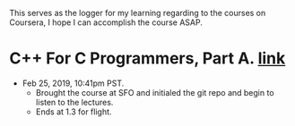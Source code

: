 This serves as the logger for my learning regarding to the courses on Coursera, I hope I can accomplish the course ASAP.

# C++ For C Programmers, Part A. [link](https://www.coursera.org/learn/c-plus-plus-a/lecture/)
- Feb 25, 2019, 10:41pm PST. 
    - Brought the course at SFO and initialed the git repo and begin to listen to the lectures.
    - Ends at 1.3 for flight.
